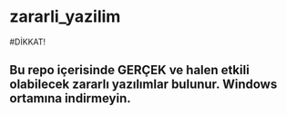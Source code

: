 # zararli_yazilim
#DİKKAT!
## Bu repo içerisinde GERÇEK ve halen etkili olabilecek zararlı yazılımlar bulunur. Windows ortamına indirmeyin. 
